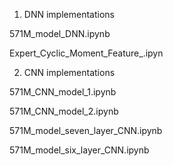 1. DNN implementations

571M_model_DNN.ipynb	

Expert_Cyclic_Moment_Feature_.ipyn




2. CNN implementations

571M_CNN_model_1.ipynb

571M_CNN_model_2.ipynb

571M_model_seven_layer_CNN.ipynb	

571M_model_six_layer_CNN.ipynb	
